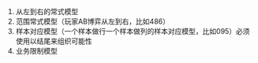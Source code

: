 1. 从左到右的常式模型
2. 范围常式模型（玩家AB博弈从左到右，比如486）
3. 样本对应模型（一个样本做行一个样本做列的样本对应模型，比如095）必须使用以结尾来组织可能性
4. 业务限制模型